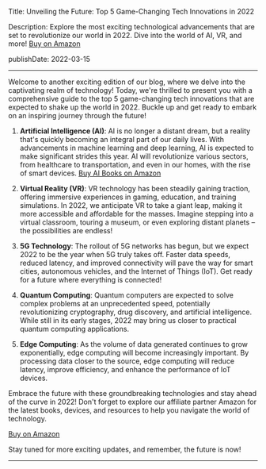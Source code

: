  Title: Unveiling the Future: Top 5 Game-Changing Tech Innovations in 2022

Description: Explore the most exciting technological advancements that are set to revolutionize our world in 2022. Dive into the world of AI, VR, and more! [Buy on Amazon](https://amzn.to/38GfzHe)

publishDate: 2022-03-15

---

Welcome to another exciting edition of our blog, where we delve into the captivating realm of technology! Today, we're thrilled to present you with a comprehensive guide to the top 5 game-changing tech innovations that are expected to shake up the world in 2022. Buckle up and get ready to embark on an inspiring journey through the future!

1. **Artificial Intelligence (AI)**: AI is no longer a distant dream, but a reality that's quickly becoming an integral part of our daily lives. With advancements in machine learning and deep learning, AI is expected to make significant strides this year. AI will revolutionize various sectors, from healthcare to transportation, and even in our homes, with the rise of smart devices. [Buy AI Books on Amazon](https://amzn.to/38GfzHe)

2. **Virtual Reality (VR)**: VR technology has been steadily gaining traction, offering immersive experiences in gaming, education, and training simulations. In 2022, we anticipate VR to take a giant leap, making it more accessible and affordable for the masses. Imagine stepping into a virtual classroom, touring a museum, or even exploring distant planets – the possibilities are endless!

3. **5G Technology**: The rollout of 5G networks has begun, but we expect 2022 to be the year when 5G truly takes off. Faster data speeds, reduced latency, and improved connectivity will pave the way for smart cities, autonomous vehicles, and the Internet of Things (IoT). Get ready for a future where everything is connected!

4. **Quantum Computing**: Quantum computers are expected to solve complex problems at an unprecedented speed, potentially revolutionizing cryptography, drug discovery, and artificial intelligence. While still in its early stages, 2022 may bring us closer to practical quantum computing applications.

5. **Edge Computing**: As the volume of data generated continues to grow exponentially, edge computing will become increasingly important. By processing data closer to the source, edge computing will reduce latency, improve efficiency, and enhance the performance of IoT devices.

Embrace the future with these groundbreaking technologies and stay ahead of the curve in 2022! Don't forget to explore our affiliate partner Amazon for the latest books, devices, and resources to help you navigate the world of technology.

[Buy on Amazon](https://amzn.to/38GfzHe)

Stay tuned for more exciting updates, and remember, the future is now!

---